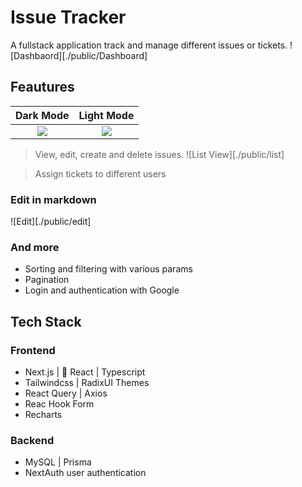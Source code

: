 # Issue Tracker

A fullstack application track and manage different issues or tickets.
![Dashbaord][./public/Dashboard]

## Feautures

|        Dark Mode         |        Light Mode         |
| :----------------------: | :-----------------------: |
| ![](https://...Dark.png) | ![](https://...Ocean.png) |

> View, edit, create and delete issues.
> ![List View][./public/list]

> Assign tickets to different users

### Edit in markdown

![Edit][./public/edit]

### And more

- Sorting and filtering with various params
- Pagination
- Login and authentication with Google

## Tech Stack

### Frontend

- Next.js |  React | Typescript
- Tailwindcss | RadixUI Themes
- React Query | Axios
- Reac Hook Form
- Recharts

### Backend

- MySQL | Prisma
- NextAuth user authentication
